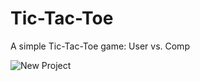 <h1>Tic-Tac-Toe</h1>

A simple Tic-Tac-Toe game: User vs. Comp

![New Project](https://media3.giphy.com/media/CfTCrXdQ2VElAaild0/giphy.gif?cid=790b761118e92d66d6325b65913533cdf30b574a38ff88e6&rid=giphy.gif&ct=g)



